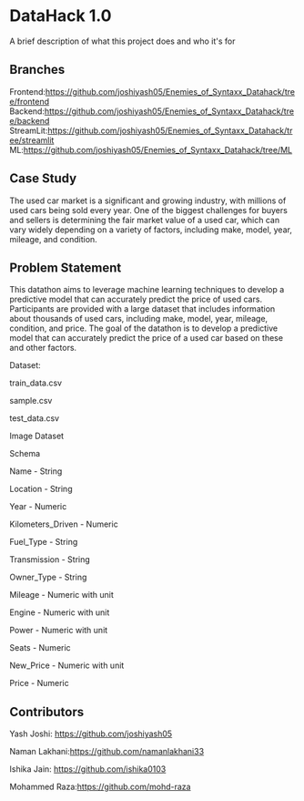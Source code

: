 # DataHack 1.0

A brief description of what this project does and who it's for

## Branches

Frontend:https://github.com/joshiyash05/Enemies_of_Syntaxx_Datahack/tree/frontend
Backend:https://github.com/joshiyash05/Enemies_of_Syntaxx_Datahack/tree/backend
StreamLit:https://github.com/joshiyash05/Enemies_of_Syntaxx_Datahack/tree/streamlit
ML:https://github.com/joshiyash05/Enemies_of_Syntaxx_Datahack/tree/ML

## Case Study

The used car market is a significant and growing industry, with millions of used cars being sold every year. One of the biggest challenges for buyers and sellers is determining the fair market value of a used car, which can vary widely depending on a variety of factors, including make, model, year, mileage, and condition.
## Problem Statement 

This datathon  aims to leverage machine learning techniques to develop a predictive model that can accurately predict the price of used cars. Participants are provided with a large dataset that includes information about thousands of used cars, including make, model, year, mileage, condition, and price. The goal of the datathon is to develop a predictive model that can accurately predict the price of a used car based on these and other factors.

Dataset:

train_data.csv

sample.csv

test_data.csv

Image Dataset



Schema

Name - String

Location - String

Year - Numeric

Kilometers_Driven - Numeric

Fuel_Type - String

Transmission - String

Owner_Type - String

Mileage - Numeric with unit

Engine - Numeric with unit

Power - Numeric with unit

Seats - Numeric

New_Price - Numeric with unit

Price - Numeric

## Contributors



Yash Joshi: https://github.com/joshiyash05
 
Naman Lakhani:https://github.com/namanlakhani33

Ishika Jain: https://github.com/ishika0103

Mohammed Raza:https://github.com/mohd-raza

